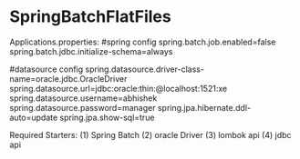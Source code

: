 # SpringBatchFlatFiles
Applications.properties:
#spring config
spring.batch.job.enabled=false
spring.batch.jdbc.initialize-schema=always

#datasource config
spring.datasource.driver-class-name=oracle.jdbc.OracleDriver
spring.datasource.url=jdbc:oracle:thin:@localhost:1521:xe
spring.datasource.username=abhishek
spring.datasource.password=manager
spring.jpa.hibernate.ddl-auto=update
spring.jpa.show-sql=true

Required Starters:
(1) Spring Batch
(2) oracle Driver
(3) lombok api
(4) jdbc api
